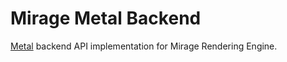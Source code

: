 # Mirage Metal Backend

[Metal](https://developer.apple.com/metal/) backend API implementation for Mirage Rendering Engine.
